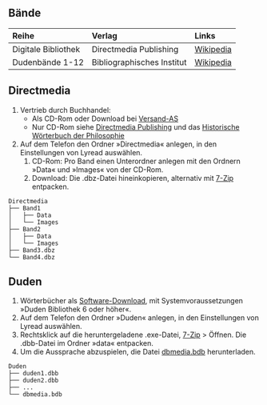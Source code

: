 ## Bände

| Reihe               | Verlag                     | Links                                                                                   |
|:--------------------|:---------------------------|:----------------------------------------------------------------------------------------|
| Digitale Bibliothek | Directmedia Publishing     | [Wikipedia](https://de.wikipedia.org/wiki/Digitale_Bibliothek_(Produkt))                |
| Dudenbände 1-12     | Bibliographisches Institut | [Wikipedia](https://de.wikipedia.org/wiki/Duden#Duden_in_zw%C3%B6lf_B%C3%A4nden_(2017)) |

## Directmedia
1. Vertrieb durch Buchhandel:
   * Als CD-Rom oder Download bei [Versand-AS](https://www.versand-as.de/Digitale-Bibliothek/)
   * Nur CD-Rom siehe [Directmedia Publishing](https://www.buchpreis24.de/verlag/Directmedia%20Publishing) und das [Historische Wörterbuch der Philosophie](https://www.buchpreis24.de/isbn/9783796526855)
2. Auf dem Telefon den Ordner »Directmedia« anlegen, in den Einstellungen von Lyread auswählen.
   1. CD-Rom: Pro Band einen Unterordner anlegen mit den Ordnern »Data« und »Images« von der CD-Rom.
   2. Download: Die .dbz-Datei hineinkopieren, alternativ mit [7-Zip](http://www.7-zip.de) entpacken.

```
Directmedia
├── Band1
│   ├── Data
│   └── Images
├── Band2
│   ├── Data
│   └── Images
├── Band3.dbz
└── Band4.dbz
```

## Duden
1. Wörterbücher als [Software-Download](https://shop.duden.de/Shop/Deutsche-Sprache?medium=1120), mit Systemvoraussetzungen »Duden Bibliothek 6 oder höher«.
2. Auf dem Telefon den Ordner »Duden« anlegen, in den Einstellungen von Lyread auswählen.
3. Rechtsklick auf die heruntergeladene .exe-Datei, [7-Zip](http://www.7-zip.de) > Öffnen. Die .dbb-Datei im Ordner »data« entpacken.
4. Um die Aussprache abzuspielen, die Datei [dbmedia.bdb](http://www.duden-bibliothek.de/data/dbmedia.bdb) herunterladen.

```
Duden
├── duden1.dbb
├── duden2.dbb
├── ...
└── dbmedia.bdb
```
